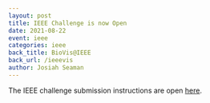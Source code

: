```yaml
---
layout: post
title: IEEE Challenge is now Open
date: 2021-08-22
event: ieee
categories: ieee
back_title: BioVis@IEEE
back_url: /ieeevis
author: Josiah Seaman
---
```

The IEEE challenge submission instructions are open [here](http://biovis.net/2021/biovis_challenge/).